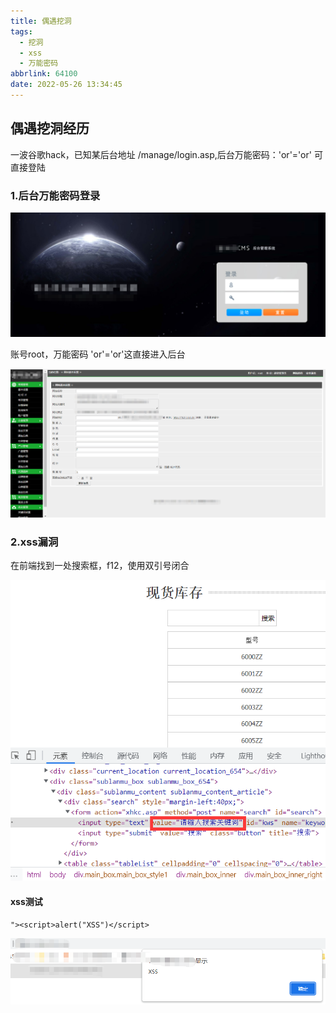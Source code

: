 ```yaml
---
title: 偶遇挖洞
tags:
  - 挖洞
  - xss
  - 万能密码
abbrlink: 64100
date: 2022-05-26 13:34:45
---
```


## 偶遇挖洞经历

一波谷歌hack，已知某后台地址 /manage/login.asp,后台万能密码：'or'='or'  可直接登陆

### 1.后台万能密码登录

![](https://raw.githubusercontent.com/16778738/picture/master/img/20220526133752.png)

账号root，万能密码 'or'='or'这直接进入后台

![](https://raw.githubusercontent.com/16778738/picture/master/img/20220526133919.png)

### 2.xss漏洞

在前端找到一处搜索框，f12，使用双引号闭合

![](https://raw.githubusercontent.com/16778738/picture/master/img/20220526134315.png)

#### xss测试

~~~
"><script>alert("XSS")</script>
~~~

![](https://raw.githubusercontent.com/16778738/picture/master/img/20220526134553.png)

